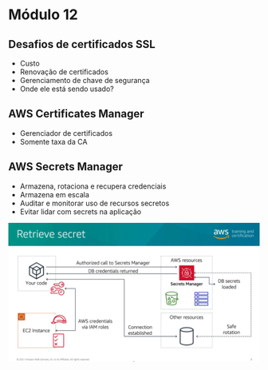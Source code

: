 # Módulo 12

## Desafios de certificados SSL
- Custo
- Renovação de certificados
- Gerenciamento de chave de segurança
- Onde ele está sendo usado?

## AWS Certificates Manager
- Gerenciador de certificados
- Somente taxa da CA

## AWS Secrets Manager
- Armazena, rotaciona e recupera credenciais
- Armazena em escala
- Auditar e monitorar uso de recursos secretos
- Evitar lidar com secrets na aplicação

![picture 14](images/9e7fc9c044045062ae82cf27d985089260b82166146ccf4caab6cc4929a9617d.png)  

